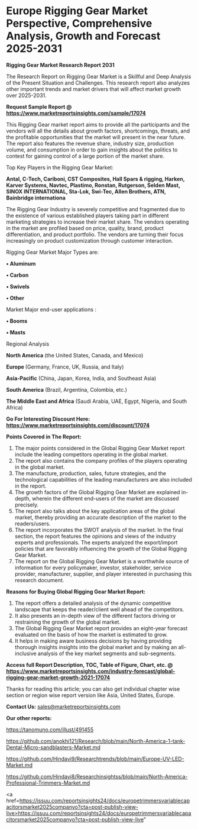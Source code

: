 # Europe Rigging Gear Market Perspective, Comprehensive Analysis, Growth and Forecast 2025-2031

<strong>Rigging Gear Market Research Report 2031</strong>

The Research Report on Rigging Gear Market is a Skillful and Deep Analysis of the Present Situation and Challenges. This research report also analyzes other important trends and market drivers that will affect market growth over 2025-2031.

<strong>Request Sample Report @ <a href=https://www.marketreportsinsights.com/sample/17074>https://www.marketreportsinsights.com/sample/17074</a></strong>

This Rigging Gear market report aims to provide all the participants and the vendors will all the details about growth factors, shortcomings, threats, and the profitable opportunities that the market will present in the near future. The report also features the revenue share, industry size, production volume, and consumption in order to gain insights about the politics to contest for gaining control of a large portion of the market share.

Top Key Players in the Rigging Gear Market:

<strong>Antal, C-Tech, Cariboni, CST Composites, Hall Spars & rigging, Harken, Karver Systems, Navtec, Plastimo, Ronstan, Rutgerson, Selden Mast, SINOX INTERNATIONAL, Sta-Lok, Swi-Tec, Allen Brothers, ATN, Bainbridge internationa</strong>

The Rigging Gear Industry is severely competitive and fragmented due to the existence of various established players taking part in different marketing strategies to increase their market share. The vendors operating in the market are profiled based on price, quality, brand, product differentiation, and product portfolio. The vendors are turning their focus increasingly on product customization through customer interaction.

Rigging Gear Market Major Types are:

<strong>• Aluminum

• Carbon

• Swivels

• Other</strong>

Market Major end-user applications :

<strong>• Booms

• Masts</strong>

Regional Analysis

</u><strong><b>North America</b></strong> (the United States, Canada, and Mexico)

<strong><b>Europe </b></strong>(Germany, France, UK, Russia, and Italy)

<strong><b>Asia-Pacific</b></strong> (China, Japan, Korea, India, and Southeast Asia)

<strong><b>South America</b></strong> (Brazil, Argentina, Colombia, etc.)

<strong><b>The Middle East and Africa</b></strong> (Saudi Arabia, UAE, Egypt, Nigeria, and South Africa)

<strong>Go For Interesting Discount Here: <a href=https://www.marketreportsinsights.com/discount/17074>https://www.marketreportsinsights.com/discount/17074</a></strong>

<strong>Points Covered in The Report:</strong>
<ol>
  <li>The major points considered in the Global Rigging Gear Market report include the leading competitors operating in the global market.</li>
  <li>The report also contains the company profiles of the players operating in the global market.</li>
  <li>The manufacture, production, sales, future strategies, and the technological capabilities of the leading manufacturers are also included in the report.</li>
  <li>The growth factors of the Global Rigging Gear Market are explained in-depth, wherein the different end-users of the market are discussed precisely.</li>
  <li>The report also talks about the key application areas of the global market, thereby providing an accurate description of the market to the readers/users.</li>
  <li>The report incorporates the SWOT analysis of the market. In the final section, the report features the opinions and views of the industry experts and professionals. The experts analyzed the export/import policies that are favorably influencing the growth of the Global Rigging Gear Market.</li>
  <li>The report on the Global Rigging Gear Market is a worthwhile source of information for every policymaker, investor, stakeholder, service provider, manufacturer, supplier, and player interested in purchasing this research document.</li>
</ol>
<strong>Reasons for Buying Global Rigging Gear Market Report:</strong>

<ol>
  <li>The report offers a detailed analysis of the dynamic competitive landscape that keeps the reader/client well ahead of the competitors.</li>
  <li>It also presents an in-depth view of the different factors driving or restraining the growth of the global market.</li>
  <li>The Global Rigging Gear Market report provides an eight-year forecast evaluated on the basis of how the market is estimated to grow.</li>
  <li>It helps in making aware business decisions by having providing thorough insights insights into the global market and by making an all-inclusive analysis of the key market segments and sub-segments.</li>
</ol>
<strong>Access full Report Description, TOC, Table of Figure, Chart, etc. @ <a href=https://www.marketreportsinsights.com/industry-forecast/global-rigging-gear-market-growth-2021-17074>https://www.marketreportsinsights.com/industry-forecast/global-rigging-gear-market-growth-2021-17074</a></strong>


Thanks for reading this article; you can also get individual chapter wise section or region wise report version like Asia, United States, Europe.

<strong>Contact Us:</strong>
sales@marketreportsinsights.com

<strong>Our other reports:</strong>

<a href=https://tanomuno.com/illust/491455>https://tanomuno.com/illust/491455</a>

<a href=https://github.com/anokhi121/Research/blob/main/North-America-1-tank-Dental-Micro-sandblasters-Market.md>https://github.com/anokhi121/Research/blob/main/North-America-1-tank-Dental-Micro-sandblasters-Market.md</a>

<a href=https://github.com/Hindavi9/Researchtrends/blob/main/Europe-UV-LED-Market.md>https://github.com/Hindavi9/Researchtrends/blob/main/Europe-UV-LED-Market.md</a>

<a href=https://github.com/Hindavi8/Researchinsightss/blob/main/North-America-Professional-Trimmers-Market.md>https://github.com/Hindavi8/Researchinsightss/blob/main/North-America-Professional-Trimmers-Market.md</a>

<a href=https://issuu.com/reportsinsights24/docs/europetrimmersvariablecapacitorsmarket2025companyo?cta=post-publish-view-live>https://issuu.com/reportsinsights24/docs/europetrimmersvariablecapacitorsmarket2025companyo?cta=post-publish-view-live</a>"
